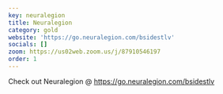 ```yaml
---
key: neuralegion
title: Neuralegion
category: gold
website: 'https://go.neuralegion.com/bsidestlv'
socials: []
zoom: https://us02web.zoom.us/j/87910546197
order: 1
---
```


Check out Neuralegion @ https://go.neuralegion.com/bsidestlv
